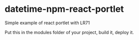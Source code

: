 # datetime-npm-react-portlet
Simple example of react portlet with LR71

Put this in the modules folder of your project, build it, deploy it.
